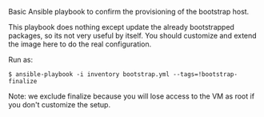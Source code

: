 
Basic Ansible playbook to confirm the provisioning of the bootstrap host.

This playbook does nothing except update the already bootstrapped packages, so
its not very useful by itself. You should customize and extend the image here
to do the real configuration.

Run as:
```
$ ansible-playbook -i inventory bootstrap.yml --tags=!bootstrap-finalize
```

Note: we exclude finalize because you will lose access to the VM as root if you
don't customize the setup.
